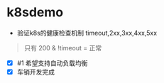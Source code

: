 # k8sdemo
- 验证k8s的健康检查机制 timeout,2xx,3xx,4xx,5xx 
> 只有 200 & !timeout = 正常

- [x] #1 希望支持自动负载均衡
- [x] 车销开发完成